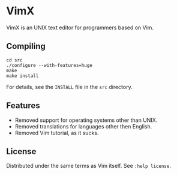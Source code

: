 # VimX 

VimX is an UNIX text editor for programmers based on Vim.

## Compiling

    cd src
    ./configure --with-features=huge
    make
    make install

For details, see the `INSTALL` file in the `src` directory.

## Features

* Removed support for operating systems other than UNIX.
* Removed translations for languages other then English.
* Removed Vim tutorial, as it sucks.

## License

Distributed under the same terms as Vim itself. See `:help license`.
